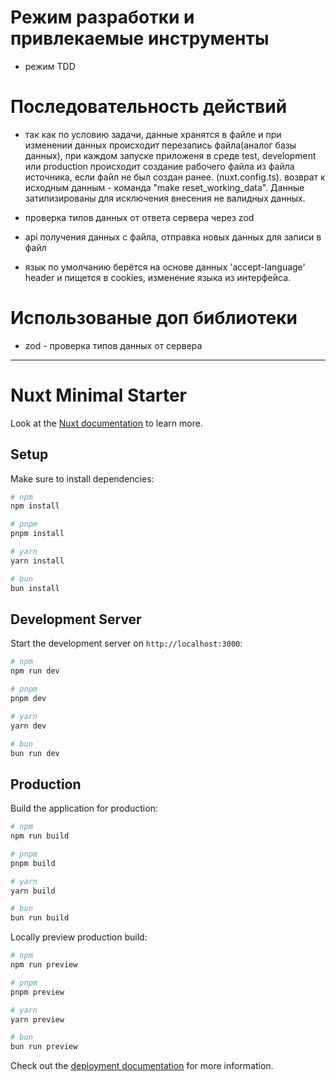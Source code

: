 # Режим разработки и привлекаемые инструменты

- режим TDD

# Последовательность действий

- так как по условию задачи, данные хранятся в файле и при изменении данных происходит перезапись файла(аналог базы данных), при каждом запуске приложеня в среде test, development или production происходит создание рабочего файла из файла источника, если файл не был создан ранее. (nuxt.config.ts). возврат к исходным данным - команда "make reset_working_data". Данные затипизированы для исключения внесения не валидных данных.

- проверка типов данных от ответа сервера через zod

- api получения данных с файла, отправка новых данных для записи в файл

- язык по умолчанию берётся на основе данных 'accept-language' header и пищется в cookies, изменение языка из интерфейса.

# Использованые доп библиотеки

- zod - проверка типов данных от сервера

---

# Nuxt Minimal Starter

Look at the [Nuxt documentation](https://nuxt.com/docs/getting-started/introduction) to learn more.

## Setup

Make sure to install dependencies:

```bash
# npm
npm install

# pnpm
pnpm install

# yarn
yarn install

# bun
bun install
```

## Development Server

Start the development server on `http://localhost:3000`:

```bash
# npm
npm run dev

# pnpm
pnpm dev

# yarn
yarn dev

# bun
bun run dev
```

## Production

Build the application for production:

```bash
# npm
npm run build

# pnpm
pnpm build

# yarn
yarn build

# bun
bun run build
```

Locally preview production build:

```bash
# npm
npm run preview

# pnpm
pnpm preview

# yarn
yarn preview

# bun
bun run preview
```

Check out the [deployment documentation](https://nuxt.com/docs/getting-started/deployment) for more information.

